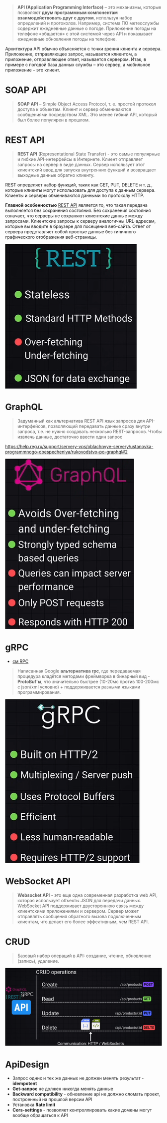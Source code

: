 > **API (Application Programming Interface)** – это механизмы, которые позволяют **двум программным компонентам взаимодействовать друг с другом**, используя набор определений и протоколов. Например, система ПО метеослужбы содержит ежедневные данные о погоде. Приложение погоды на телефоне «общается» с этой системой через API и показывает ежедневные обновления погоды на телефоне.

Архитектура API обычно объясняется с точки зрения клиента и сервера. Приложение, отправляющее запрос, называется клиентом, а приложение, отправляющее ответ, называется сервером. Итак, в примере с погодой база данных службы – это сервер, а мобильное приложение – это клиент.

# SOAP API
> **SOAP API** – Simple Object Access Protocol, т. е. простой протокол доступа к объектам. Клиент и сервер обмениваются сообщениями посредством XML. Это менее гибкий API, который был более популярен в прошлом.

# REST API
> **REST API** (Representational State Transfer) - это самые популярные и гибкие API-интерфейсы в Интернете. Клиент отправляет запросы на сервер в виде данных. Сервер использует этот клиентский ввод для запуска внутренних функций и возвращает выходные данные обратно клиенту.

REST определяет набор функций, таких как GET, PUT, DELETE и т. д., которые клиенты могут использовать для доступа к данным сервера. Клиенты и серверы обмениваются данными по протоколу HTTP.

**Главной особенностью** [REST API](https://docs.aws.amazon.com/apigateway/latest/developerguide/http-api-vs-rest?pg=wianapi&cta=restapi) является то, что такая передача выполняется без сохранения состояния. Без сохранения состояния означает, что серверы не сохраняют клиентские данные между запросами. Клиентские запросы к серверу аналогичны URL-адресам, которые вы вводите в браузере для посещения веб-сайта. Ответ от сервера представляет собой простые данные без типичного графического отображения веб-страницы.

![image-storage/Pasted image 20241026174121.png](image-storage/Pasted%20image%2020241026174121.png)

# GraphQL
> Задуманный как альтернатива REST API язык запросов для API-интерфейсов, позволяющий передавать данные сразу внутри запроса, т.е. не нужно создавать несколько REST-запросов. Чтобы извлечь данные, достаточно ввести один запрос

https://help.reg.ru/support/servery-vps/oblachnyye-servery/ustanovka-programmnogo-obespecheniya/rukovodstvo-po-graphql#2

![image-storage/Pasted image 20241026174216.png](image-storage/Pasted%20image%2020241026174216.png)
# gRPC
- [см RPC](rpc.md)
> Написанная Google **альтернатива rpc**, где передаваемая процедура кладётся методами фреймворка в бинарный вид - **ProtoBuf'ы**, что значительно быстрее (10-20мс против 100-200мс с json/xml условно) + поддерживается разными языками программирования.

![Pasted image 20241026174747](image-storage/Pasted%20image%2020241026174747.png)
# WebSocket API
 > **Websocket API** - это еще одна современная разработка web API, которая использует объекты JSON для передачи данных. WebSocket API поддерживает двустороннюю связь между клиентскими приложениями и сервером. Сервер может отправлять сообщения обратного вызова подключенным клиентам, что делает его более эффективным, чем REST API.
# CRUD
> Базовый набор операций в API: создание, чтение, обновление (запись), удаление.

![Pasted image 20241026173410](image-storage/Pasted%20image%2020241026173410.png)
# ApiDesign
* Запрос одних и тех же данных не должен менять результат - **idempotent**
* **Get-запрос** не должен никогда менять данные
* **Backward compatibility** - обновление api не должно сломать проект, построенный на прошлой версии API
* Установка **Rate limit**
* **Cors-settings** - позволяет контроллировать какие домены могут вообще обращаться к API